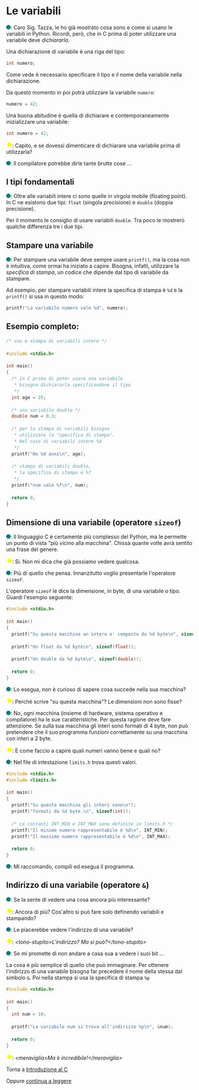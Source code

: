 # Le variabili

![](../../images/people/tess.png): Caro Sig. Tazza, le ho già mostrato cosa sono
e come si usano le variabili in Python. Ricordi, però, che in C
prima di poter utilizzare una variabile deve *dichiararla*.

Una dichiarazione di variabile è una riga del tipo:

```c
int numero;
```

Come vede è necessario specificare il tipo e il nome della variabile nella dichiarazione.

Da questo momento in poi potrà utilizzare la variabile `numero`:

```c
numero = 42;
```

Una buona abitudine è quella di dichiarare e contemporaneamente
inizializzare una variabile:

```c
int numero = 42;
```

![](../../images/people/tazza.png): Capito, e se dovessi dimenticare
di dichiarare una variabile prima di utilizzarla?

![](../../images/people/tess.png): Il compilatore potrebbe dirle tante brutte cose ...

## I tipi fondamentali

![](../../images/people/tess.png): Oltre alle variabili intere ci sono quelle
in virgola mobile (floating point). In C ne esistono due tipi: `float` (singola precisione) e
`double` (doppia precisione).

Per il momento le consiglio di usare variabili `double`.
Tra poco le mostrerò qualche differenza tre i due tipi.

## Stampare una variabile

![](../../images/people/tess.png): Per stampare una variabile deve sempre usare `printf()`,
ma la cosa non è intuitiva, come ormai ha iniziato a capire.
Bisogna, infatti, utilizzare la *specifica di stampa*, un codice che dipende dal tipo di variabile da stampare.

Ad esempio, per stampare variabili intere la specifica di stampa è `%d` e la `printf()` si usa in questo modo:

```c
printf("La variabile numero vale %d", numero);
```

## Esempio completo:

```c
/* uso e stampa di variabili intere */

#include <stdio.h>

int main()
{
  /* in C prima di poter usare una variabile
   * bisogna dichiararla specificandone il tipo
   */
  int age = 25;

  /* una variabile double */
  double num = 0.3;

  /* per la stampa di variabili bisogna
   * utilizzare la "specifica di stampa".
   * Nel caso di variabili intere %d
   */
  printf("Ho %d anni\n", age);

  /* stampa di variabili double,
   * la specifica di stampa è %f
   */
  printf("num vale %f\n", num);

  return 0;
}
```

## Dimensione di una variabile (operatore `sizeof`)

![](../../images/people/tess.png): Il linguaggio C è certamente
più complesso del Python, ma le permette un punto di vista
"più vicino alla macchina". Chissà quante volte avrà sentito
una frase del genere.

![](../../images/people/tazza.png): Si. Non mi dica che già possiamo
vedere qualcosa.

![](../../images/people/tess.png): Più di quello che pensa.
Innanzitutto voglio presentarle l'operatore `sizeof`.

L'operatore `sizeof` le dice la dimensione, in byte, di una
variabile o tipo. Guardi l'esempio seguente:

```c
#include <stdio.h>

int main()
{
  printf("Su questa macchina un intero e' composto da %d byte\n", sizeof(int));

  printf("Un float da %d byte\n", sizeof(float));

  printf("Un double da %d byte\n", sizeof(double));

  return 0;
}
```

![](../../images/people/tess.png): Lo esegua, non è curioso di sapere cosa succede
nella sua macchina?

![](../../images/people/tazza.png): Perché scrive "su questa macchina"? Le dimensioni non sono fisse?

![](../../images/people/tess.png): No, ogni macchina (insieme di hardware, sistema operativo e compilatore)
ha le sue caratteristiche. Per questa ragione deve fare attenzione. Se sulla sua macchina gli interi
sono formati di 4 byte, non può pretendere che il suo programma funzioni correttamente
su una macchina con interi a 2 byte.

![](../../images/people/tazza.png): E come faccio a capire quali numeri vanno bene e quali no?

![](../../images/people/tess.png): Nel file di intestazione `limits.h` trova questi valori.

```c
#include <stdio.h>
#include <limits.h>

int main()
{
  printf("Su questa macchina gli interi sono\n");
  printf("formati da %d byte.\n", sizeof(int));

  /* Le costanti INT_MIN e INT_MAX sono definite in limits.h */
  printf("Il minimo numero rappresentabile è %d\n", INT_MIN);
  printf("Il massimo numero rappresentabile è %d\n", INT_MAX);

  return 0;
}
```

![](../../images/people/tess.png): Mi raccomando, compili ed esegua il programma.

## Indirizzo di una variabile (operatore `&`)

![](../../images/people/tess.png): Se la sente di vedere una cosa ancora più interessante?

![](../../images/people/tazza.png): Ancora di più? Cos'altro si può fare solo
definendo variabili e stampando?

![](../../images/people/tess.png): Le piacerebbe vedere l'indirizzo di una variabile?

![](../../images/people/tazza.png): *&lt;tono-stupito&gt;L'indirizzo? Ma si può?&lt;/tono-stupito&gt;*

![](../../images/people/tess.png): Se mi promette di non andare a casa sua a vedere i suoi bit ...

La cosa è più semplice di quello che può immaginare. Per ottenere l'indirizzo di
una variabile bisogna far precedere il nome della stessa dal simbolo `&`.
Poi nella stampa si usa la specifica di stampa `%p`

```c
#include <stdio.h>

int main()
{
  int num = 10;

  printf("La variabile num si trova all'indirizzo %p\n", &num);

  return 0;
}
```

![](../../images/people/tazza.png): *&lt;meraviglia&gt;Ma è incredibile!&lt;/meraviglia&gt;*

Torna a [Introduzione al C](../summary.md)

Oppure [continua a leggere](input.md)

